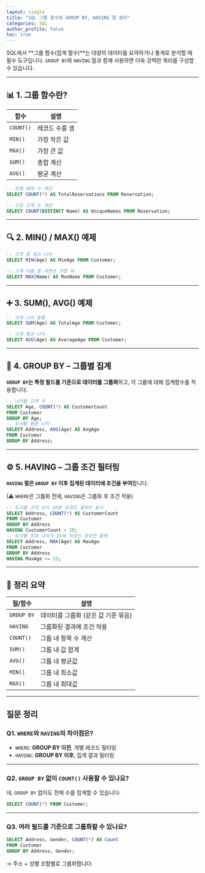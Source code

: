 ```yaml
---
layout: single
title: "SQL 그룹 함수와 GROUP BY, HAVING 절 정리"
categories: SQL
author_profile: false
toc: true
---
```


SQL에서 **그룹 함수(집계 함수)**는 대량의 데이터를 요약하거나 통계로 분석할 때 필수 도구입니다. `GROUP BY`와 `HAVING` 절과 함께 사용하면 더욱 강력한 쿼리를 구성할 수 있습니다.

------

## 📊 1. 그룹 함수란?

| 함수      | 설명           |
| --------- | -------------- |
| `COUNT()` | 레코드 수를 셈 |
| `MIN()`   | 가장 작은 값   |
| `MAX()`   | 가장 큰 값     |
| `SUM()`   | 총합 계산      |
| `AVG()`   | 평균 계산      |

```sql
-- 전체 예약 수 계산
SELECT COUNT(*) AS TotalReservations FROM Reservation;

-- 고유 고객 수 계산
SELECT COUNT(DISTINCT Name) AS UniqueNames FROM Reservation;
```

------

## 🔍 2. MIN() / MAX() 예제

```sql
-- 고객 중 최소 나이
SELECT MIN(Age) AS MinAge FROM Customer;

-- 고객 이름 중 사전순 가장 뒤
SELECT MAX(Name) AS MaxName FROM Customer;
```

------

## ➕ 3. SUM(), AVG() 예제

```sql
-- 고객 나이 총합
SELECT SUM(Age) AS TotalAge FROM Customer;

-- 고객 평균 나이
SELECT AVG(Age) AS AverageAge FROM Customer;
```

------

## 📂 4. GROUP BY – 그룹별 집계

**`GROUP BY`는 특정 필드를 기준으로 데이터를 그룹화**하고, 각 그룹에 대해 집계함수를 적용합니다.

```sql
-- 나이별 고객 수
SELECT Age, COUNT(*) AS CustomerCount
FROM Customer
GROUP BY Age;
-- 도시별 평균 나이
SELECT Address, AVG(Age) AS AvgAge
FROM Customer
GROUP BY Address;
```

------

## ⚙️ 5. HAVING – 그룹 조건 필터링

**`HAVING` 절은 `GROUP BY` 이후 집계된 데이터에 조건을 부여**합니다.

(⚠ `WHERE`은 그룹화 전에, `HAVING`은 그룹화 후 조건 적용)

```sql
-- 도시별 고객 수가 10명 초과인 경우만 표시
SELECT Address, COUNT(*) AS CustomerCount
FROM Customer
GROUP BY Address
HAVING CustomerCount > 10;
-- 도시별 최대 나이가 15세 이상인 경우만 출력
SELECT Address, MAX(Age) AS MaxAge
FROM Customer
GROUP BY Address
HAVING MaxAge >= 15;
```

------

## 🧠 정리 요약

| 절/함수    | 설명                                |
| ---------- | ----------------------------------- |
| `GROUP BY` | 데이터를 그룹화 (같은 값 기준 묶음) |
| `HAVING`   | 그룹화된 결과에 조건 적용           |
| `COUNT()`  | 그룹 내 항목 수 계산                |
| `SUM()`    | 그룹 내 값 합계                     |
| `AVG()`    | 그룹 내 평균값                      |
| `MIN()`    | 그룹 내 최소값                      |
| `MAX()`    | 그룹 내 최대값                      |

------

## 질문 정리

### Q1. `WHERE`와 `HAVING`의 차이점은?

- `WHERE`: **GROUP BY 이전**, 개별 레코드 필터링
- `HAVING`: **GROUP BY 이후**, 집계 결과 필터링

------

### Q2. `GROUP BY` 없이 `COUNT()` 사용할 수 있나요?

네, `GROUP BY` 없이도 전체 수를 집계할 수 있습니다:

```sql
SELECT COUNT(*) FROM Customer;
```

------

### Q3. 여러 필드를 기준으로 그룹화할 수 있나요?

```sql
SELECT Address, Gender, COUNT(*) AS Count
FROM Customer
GROUP BY Address, Gender;
```

→ 주소 + 성별 조합별로 그룹화합니다.
